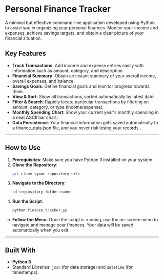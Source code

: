 # Personal Finance Tracker 

A minimal but effective command-line application developed using Python to assist you in organizing your personal finances. Monitor your income and expenses, achieve savings targets, and obtain a clear picture of your financial situation.

## Key Features

* **Track Transactions**: Add income and expense entries easily with information such as amount, category, and description.
* **Financial Summary**: Obtain an instant summary of your overall income, overall expenses, and balance.
* **Savings Goals**: Define financial goals and monitor progress towards them.
* **View & Sort**: Show all transactions, sorted automatically by latest date.
* **Filter & Search**: Rapidly locate particular transactions by filtering on amount, category, or type (income/expense).
* **Monthly Spending Chart**: Show your current year's monthly spending in a neat ASCII bar chart.
* **Data Persistence**: Your financial information gets saved automatically to a finance_data.json file, and you never risk losing your records..

---

## How to Use

1.  **Prerequisites**: Make sure you have Python 3 installed on your system.
2.  **Clone the Repository**:
    ```bash
    git clone <your-repository-url>
    ```
3.  **Navigate to the Directory**:
    ```bash
    cd <repository-folder-name>
    ```
4.  **Run the Script**:
    ```bash
    python finance_tracker.py
    ```
5.  **Follow the Menu**: Once the script is running, use the on-screen menu to navigate and manage your finances. Your data will be saved automatically when you exit.

---

## Built With

* **Python 3**
* Standard Libraries: `json` (for data storage) and `datetime` (for timestamps).

